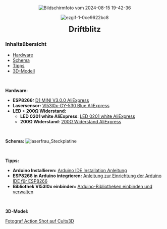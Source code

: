 <p align="center">
  <img src="https://github.com/user-attachments/assets/063ca92b-6e2b-4ebf-9aad-fcc3a2f4152e" alt="Bildschirmfoto vom 2024-08-15 19-42-36">
</p>

<p align="center">
  <img src="https://github.com/user-attachments/assets/ae5bf244-6549-49bf-95e0-4507de54d878" alt="ezgif-1-0ce9622bc8">
</p>

<p align="center">
  <strong style="font-size:24px;">Driftblitz</strong>
</p>

### Inhaltsübersicht
- [Hardware](#hardware)
- [Schema](#schema)
- [Tipps](#tipps)
- [3D-Modell](#3d-modell)

<br>

**Hardware:**

- **ESP8266:** [D1 MINI V3.0.0 AliExpress](https://de.aliexpress.com/item/1005003763905349.html?spm=a2g0o.detail.0.0.51a8gBFPgBFPfh&mp=1&gatewayAdapt=glo2deu)
- **Lasersensor:** [Vl53l0x-GY-530 Blue AliExpress](https://de.aliexpress.com/item/1005005933411872.html?spm=a2g0o.order_list.order_list_main.259.450e5c5fkhkHp3&gatewayAdapt=glo2deu)
- **LED + 200Ω Widerstand:**
  - **LED 0201 white AliExpress**: [LED 0201 white AliExpress](https://de.aliexpress.com/item/1005005064532042.html?spm=a2g0n.productlist.0.0.7272483dJlBEG7&browser_id=b0bf8ad0cbb94e8386b689965b990a60&aff_trace_key=da218d8a75374d578577fafa75e4dee2-1700982210202-00660-UneMJZVf&aff_platform=msite&m_page_id=dzochedqikcablur19165fc900c2d6a8978d95909e&pdp_npi=4%40dis%21CHF%218.19%216.56%21%21%219.22%217.38%21%40211b80e117239929937405243e9ef8%2112000031499179248%21sea%21CH%214084122452%21X&algo_pvid=4c489353-2609-4293-bb4e-827fa11ee8c7)
  - **200Ω Widerstand**: [200Ω Widerstand AliExpress](https://de.aliexpress.com/item/1005006750101049.html?spm=a2g0o.productlist.main.1.133f7ac9QIWAzp&algo_pvid=6c1f5700-2a00-426f-a6ba-9801a133e8c5&algo_exp_id=6c1f5700-2a00-426f-a6ba-9801a133e8c5-0&pdp_npi=4%40dis%21CHF%210.85%210.85%21%21%210.96%210.96%21%40211b6c8917239933342335577e1d98%2112000038178769586%21sea%21CH%214084122452%21X&curPageLogUid=hklKzCU9yb3S&utparam-url=scene%3Asearch%7Cquery_from%3A)



<br>

**Schema:**
![laserfrau_Steckplatine](https://github.com/user-attachments/assets/f98d94bd-53c4-4e03-a5fa-346797314110)

<br>

**Tipps:**

- **Arduino Installieren:** [Arduino IDE Installation Anleitung](https://docs.arduino.cc/software/ide-v1/tutorials/Windows)
- **ESP8266 in Arduino integrieren:** [Anleitung zur Einrichtung der Arduino IDE für ESP8266](https://www.heise.de/hintergrund/Arduino-IDE-installieren-und-fit-machen-fuer-ESP8266-und-ESP32-4130814.html)
- **Bibliothek Vl53l0x einbinden:** [Arduino-Bibliotheken einbinden und verwalten](https://www.heise.de/ratgeber/OLED-Displays-Arduino-Bibliotheken-verwalten-und-anpassen-3643786.html)



<br>


**3D-Model:**

[Fotograf Action Shot auf Cults3D](https://cults3d.com/:1216523)
